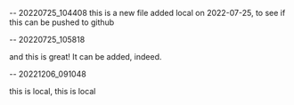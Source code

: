 -- 20220725_104408
this is a new file added local on 2022-07-25, to see if this can be pushed to github


-- 20220725_105818

and this is great! It can be added, indeed.



-- 20221206_091048

this is local, this is local 